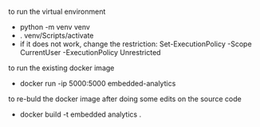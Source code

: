 to run the virtual environment
- python -m venv venv
- . venv/Scripts/activate
- if it does not work, change the restriction: Set-ExecutionPolicy -Scope CurrentUser -ExecutionPolicy Unrestricted

to run the existing docker image
- docker run -ip 5000:5000 embedded-analytics

to re-buld the docker image after doing some edits on the source code
- docker build -t embedded analytics .